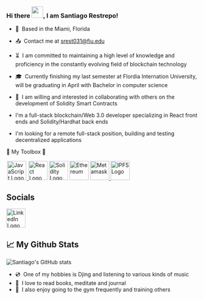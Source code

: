 ### Hi there <img src="https://raw.githubusercontent.com/MartinHeinz/MartinHeinz/master/wave.gif" width="30px">, I am Santiago Restrepo!
- 📍&nbsp; Based in the Miami, Florida
- 📤&nbsp; Contact me at [srest031@fiu.edu](mailto:srest031@fiu.edu)
- ⏳&nbsp; I am committed to maintaining a high level of knowledge and proficiency in the constantly evolving field of blockchain technology
- 🎓&nbsp; Currently finishing my last semester at Flordia Internation University, will be graduating in April with Bachelor in computer science 
- 🤝&nbsp; I am willing and interested in collaborating with others on the development of Solidity Smart Contracts

- I'm a full-stack blockchain/Web 3.0 developer specializing in React front ends and Solidity/Hardhat back ends
- I'm looking for a remote full-stack position, building and testing decentralized applications

🧰 My Toolbox 🧰

<a href="https://www.javascript.com/"><img src="https://cdn.worldvectorlogo.com/logos/logo-javascript.svg" alt="JavaScript Logo" width="50" height="50" style="padding: 2px" /> </a> 
<a href="https://reactjs.org/"><img src="https://cdn.worldvectorlogo.com/logos/react-1.svg" alt="React Logo" width="50" height="50" /></a> <a href="https://docs.soliditylang.org/en/v0.8.17/"><img src="https://cdn.worldvectorlogo.com/logos/solidity.svg" alt="Solidity Logo" width="50" height="50"/></a> 
<a href="https://ethereum.org/en/"><img src="https://cdn.worldvectorlogo.com/logos/ethereum-eth.svg" alt="Ethereum" width="50" height="50"/></a> 
<a href="https://metamask.io/"><img src="https://github.com/MetaMask/brand-resources/raw/master/SVG/metamask-fox.svg" alt="Metamask" widt="50" height="50"/> <a href="https://ipfs.tech/"><img src="https://docs.ipfs.tech/images/ipfs-logo.svg" alt="IPFS Logo" width="50" height="50" /></a>

  
## Socials
<a href="https://www.linkedin.com/in/santiago-restrepo-b9a82825a/" target="_blank" rel="noreferrer"><img src="https://cdn.worldvectorlogo.com/logos/linkedin-icon-2.svg" alt="LinkedIn Logo" width="50" height="50" /></a>


## &#x1f4c8; My Github Stats
![Santiago's GitHub stats](https://github-readme-stats.vercel.app/api?username=srestrepo221&show_icons=true&hide=contribs,prs&cache_seconds=86400&theme=monokai)

- 💿&nbsp; One of my hobbies is Djing and listening to various kinds of music
- 📖&nbsp; I love to read books, meditate and journal
- 🔨&nbsp; I also enjoy going to the gym frequently and training others
